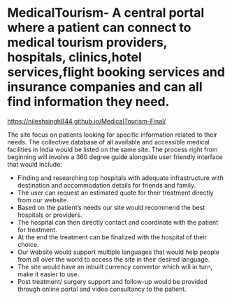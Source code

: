 # MedicalTourism- A central portal where a patient can connect to medical tourism providers, hospitals, clinics,hotel services,flight booking services and insurance companies and can all find information they need.

https://nileshsingh844.github.io/MedicalTourism-Final/

 
The site focus on patients looking for specific information related to their needs. 
The collective database of all available and accessible medical facilities in India would be listed on the same site.
The process right from beginning will involve a 360 degree guide alongside user friendly interface that would include: 
   - Finding and researching top hospitals with adequate infrastructure with destination and accommodation details for friends and family.
   - The user can request an estimated quote for their treatment directly from our website.
   - Based on the patient’s needs our site would recommend the best hospitals or providers. 
   - The hospital can then directly contact and coordinate with the patient for treatment.
   - At the end the treatment can be finalized with the hospital of their choice.
   - Our website would support multiple languages that would help people from all over the world to access the site in their desired language. 
   - The site would have an inbuilt currency convertor which will in turn, make it easier to use.
   - Post treatment/ surgery support and follow-up would be provided through online portal and video consultancy to the patient. 

